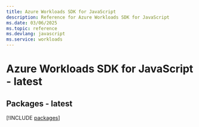 ```yaml
---
title: Azure Workloads SDK for JavaScript
description: Reference for Azure Workloads SDK for JavaScript
ms.date: 03/06/2025
ms.topic: reference
ms.devlang: javascript
ms.service: workloads
---
```

# Azure Workloads SDK for JavaScript - latest
## Packages - latest
[!INCLUDE [packages](workloads-index.md)]